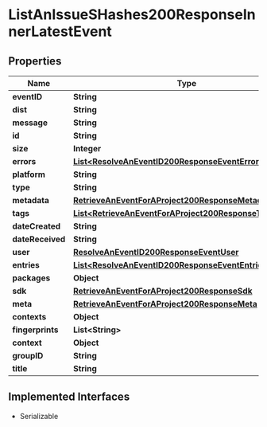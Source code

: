 

# ListAnIssueSHashes200ResponseInnerLatestEvent


## Properties

| Name | Type | Description | Notes |
|------------ | ------------- | ------------- | -------------|
|**eventID** | **String** |  |  |
|**dist** | **String** |  |  |
|**message** | **String** |  |  |
|**id** | **String** |  |  |
|**size** | **Integer** |  |  |
|**errors** | [**List&lt;ResolveAnEventID200ResponseEventErrorsInner&gt;**](ResolveAnEventID200ResponseEventErrorsInner.md) |  |  |
|**platform** | **String** |  |  |
|**type** | **String** |  |  |
|**metadata** | [**RetrieveAnEventForAProject200ResponseMetadata**](RetrieveAnEventForAProject200ResponseMetadata.md) |  |  |
|**tags** | [**List&lt;RetrieveAnEventForAProject200ResponseTagsInner&gt;**](RetrieveAnEventForAProject200ResponseTagsInner.md) |  |  |
|**dateCreated** | **String** |  |  |
|**dateReceived** | **String** |  |  |
|**user** | [**ResolveAnEventID200ResponseEventUser**](ResolveAnEventID200ResponseEventUser.md) |  |  |
|**entries** | [**List&lt;ResolveAnEventID200ResponseEventEntriesInner&gt;**](ResolveAnEventID200ResponseEventEntriesInner.md) |  |  |
|**packages** | **Object** |  |  |
|**sdk** | [**RetrieveAnEventForAProject200ResponseSdk**](RetrieveAnEventForAProject200ResponseSdk.md) |  |  |
|**meta** | [**RetrieveAnEventForAProject200ResponseMeta**](RetrieveAnEventForAProject200ResponseMeta.md) |  |  |
|**contexts** | **Object** |  |  |
|**fingerprints** | **List&lt;String&gt;** |  |  |
|**context** | **Object** |  |  |
|**groupID** | **String** |  |  |
|**title** | **String** |  |  |


## Implemented Interfaces

* Serializable


